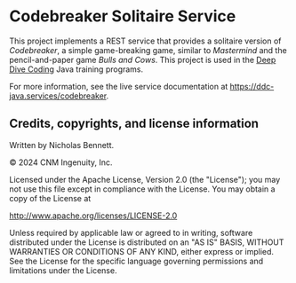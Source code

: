 # Codebreaker Solitaire Service

This project implements a REST service that provides a solitaire version of _Codebreaker_, a simple game-breaking game, similar to _Mastermind_ and the pencil-and-paper game _Bulls and Cows_. This project is used in the [Deep Dive Coding](https://deepdivecoding.com/) Java training programs.

For more information, see the live service documentation at <https://ddc-java.services/codebreaker>.

## Credits, copyrights, and license information

Written by Nicholas Bennett.

&copy; 2024 CNM Ingenuity, Inc.

Licensed under the Apache License, Version 2.0 (the "License");
you may not use this file except in compliance with the License.
You may obtain a copy of the License at

<http://www.apache.org/licenses/LICENSE-2.0>

Unless required by applicable law or agreed to in writing, software
distributed under the License is distributed on an "AS IS" BASIS,
WITHOUT WARRANTIES OR CONDITIONS OF ANY KIND, either express or implied.
See the License for the specific language governing permissions and
limitations under the License.
